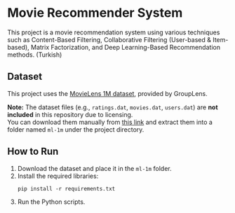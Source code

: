 # Movie Recommender System

This project is a movie recommendation system using various techniques such as Content-Based Filtering, Collaborative Filtering (User-based & Item-based), Matrix Factorization, and Deep Learning-Based Recommendation methods.
(Turkish)

## Dataset

This project uses the [MovieLens 1M dataset](https://grouplens.org/datasets/movielens/1m/), provided by GroupLens.

**Note:** The dataset files (e.g., `ratings.dat`, `movies.dat`, `users.dat`) are **not included** in this repository due to licensing.  
You can download them manually from [this link](https://grouplens.org/datasets/movielens/1m/) and extract them into a folder named `ml-1m` under the project directory.

## How to Run

1. Download the dataset and place it in the `ml-1m` folder.
2. Install the required libraries:
    ```
    pip install -r requirements.txt
    ```
3. Run the Python scripts.

